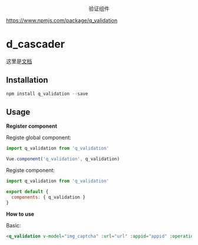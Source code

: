 <p align="center">
  验证组件
</p>

https://www.npmjs.com/package/q_validation
# d_cascader

 这里是[文档](https://github.com/package/q_validation#readme)

## Installation

```javascript
npm install q_validation --save
```
## Usage
**Register component**

Registe global component:

```javascript
import q_validation from 'q_validation'

Vue.component('q_validation', q_validation)
```

Registe component:

```javascript
import q_validation from 'q_validation'

export default {
  components: { q_validation }
}
```

**How to use**

Basic:

```html
<q_validation v-model="img_captcha" :url="url" :appid="appid" :operation="operation"></q_validation>
```
```javascript

```

